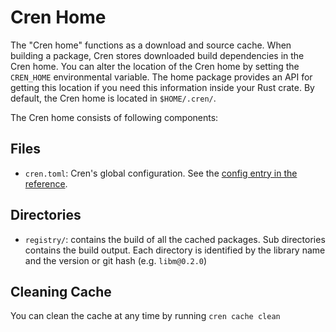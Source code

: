 # Cren Home

The "Cren home" functions as a download and source cache. When building a package, Cren
stores downloaded build dependencies in the Cren home. You can alter the location of the
Cren home by setting the `CREN_HOME` environmental variable. The home package provides an
API for getting this location if you need this information inside your Rust crate. By default,
the Cren home is located in `$HOME/.cren/`.

The Cren home consists of following components:

## Files

- `cren.toml`: Cren's global configuration. See the [config entry in the reference](../config/index.md).

## Directories

- `registry/`: contains the build of all the cached packages. Sub directories contains the build output. Each directory is identified by the library name and the version or git hash (e.g. `libm@0.2.0`)

## Cleaning Cache

You can clean the cache at any time by running `cren cache clean`
